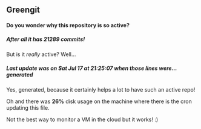 ## Greengit

#### Do you wonder why this repository is so active?

##### After all it has 21289 commits!

But is it *really* active? Well...

##### Last update was on Sat Jul 17 at 21:25:07 when those lines were... generated

Yes, generated, because it certainly helps a lot to have such an active repo!

Oh and there was **26%** disk usage on the machine
where there is the cron updating this file.

Not the best way to monitor a VM in the cloud but it works! :)
